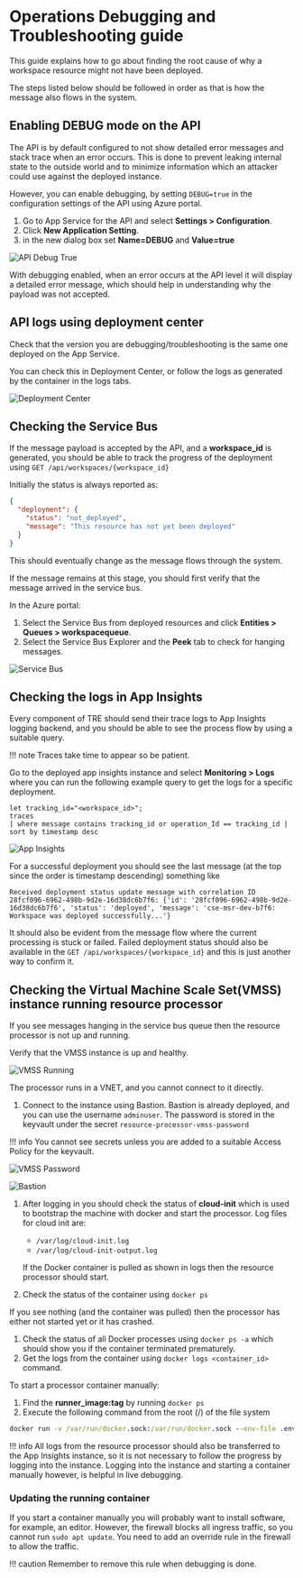 # Operations Debugging and Troubleshooting guide

This guide explains how to go about finding the root cause of why a workspace resource might not have been deployed.

The steps listed below should be followed in order as that is how the message also flows in the system.

## Enabling DEBUG mode on the API

The API is by default configured to not show detailed error messages and stack trace when an error occurs. This is done to prevent leaking internal state to the outside world and to minimize information which an attacker could use against the deployed instance.

However, you can enable debugging, by setting `DEBUG=true` in the configuration settings of the API using Azure portal.

1. Go to App Service for the API and select **Settings > Configuration**.
1. Click **New Application Setting**.
1. in the new dialog box set **Name=DEBUG** and **Value=true**

![API Debug True](../assets/api_debug_true.png)

With debugging enabled, when an error occurs at the API level it will display a detailed error message, which should help in understanding why the payload was not accepted.

## API logs using deployment center

Check that the version you are debugging/troubleshooting is the same one deployed on the App Service.

You can check this in Deployment Center, or follow the logs as generated by the container in the logs tabs.

![Deployment Center](../assets/deployment_center.png)

## Checking the Service Bus

If the message payload is accepted by the API, and a **workspace_id** is generated, you should be able to track the progress of the deployment using `GET /api/workspaces/{workspace_id}`

Initially the status is always reported as:

```json
{
  "deployment": {
    "status": "not_deployed",
    "message": "This resource has not yet been deployed"
  }
}
```

This should eventually change as the message flows through the system.

If the message remains at this stage, you should first verify that the message arrived in the service bus.

In the Azure portal:

1. Select the Service Bus from deployed resources and click **Entities > Queues > workspacequeue**.
1. Select the Service Bus Explorer and the **Peek** tab to check for hanging messages.

![Service Bus](../assets/sb.png)

## Checking the logs in App Insights

Every component of TRE should send their trace logs to App Insights logging backend, and you should be able to see the process flow by using a suitable query.

!!! note
    Traces take time to appear so be patient.

Go to the deployed app insights instance and select **Monitoring > Logs** where you can run the following example query to get the logs for a specific deployment.

```kusto
let tracking_id="<workspace_id>";
traces
| where message contains tracking_id or operation_Id == tracking_id | sort by timestamp desc
```

![App Insights](../assets/app_insights.png)

For a successful deployment you should see the last message (at the top since the order is timestamp descending) something like

```text
Received deployment status update message with correlation ID 28fcf096-6962-498b-9d2e-16d38dc6b7f6: {'id': '28fcf096-6962-498b-9d2e-16d38dc6b7f6', 'status': 'deployed', 'message': 'cse-msr-dev-b7f6: Workspace was deployed successfully...'}
```

It should also be evident from the message flow where the current processing is stuck or failed. Failed deployment status should also be available in the `GET /api/workspaces/{workspace_id}` and this is just another way to confirm it.

## Checking the Virtual Machine Scale Set(VMSS) instance running resource processor

If you see messages hanging in the service bus queue then the resource processor is not up and running.

Verify that the VMSS instance is up and healthy.

![VMSS Running](../assets/vmss_running.png)

The processor runs in a VNET, and you cannot connect to it directly.

1. Connect to the instance using Bastion. Bastion is already deployed, and you can use the username `adminuser`. The password is stored in the keyvault under the secret `resource-processor-vmss-password`

  !!! info
      You cannot see secrets unless you are added to a suitable Access Policy for the keyvault.

  ![VMSS Password](../assets/vmss_password.png)

  ![Bastion](../assets/bastion.png "Bastion")

1. After logging in you should check the status of **cloud-init** which is used to bootstrap the machine with docker and start the processor. Log files for cloud init are:

   - `/var/log/cloud-init.log`
   - `/var/log/cloud-init-output.log`

   If the Docker container is pulled as shown in logs then the resource processor should start.

1. Check the status of the container using `docker ps`

  If you see nothing (and the container was pulled) then the processor has either not started yet or it has crashed.

1. Check the status of all Docker processes using `docker ps -a` which should show you if the container terminated prematurely.
1. Get the logs from the container using `docker logs <container_id>` command.

To start a processor container manually:

1. Find the **runner_image:tag** by running ``docker ps``
1. Execute the following command from the root (/) of the file system

  ```cmd
  docker run -v /var/run/docker.sock:/var/run/docker.sock --env-file .env --name resource_processor_vmss_porter_debug [runner_image:tag]
  ```

!!! info
    All logs from the resource processor should also be transferred to the App Insights instance, so it is not necessary to follow the progress by logging into the instance. Logging into the instance and starting a container manually however, is helpful in live debugging.

### Updating the running container

If you start a container manually you will probably want to install software, for example, an editor. However, the firewall blocks all ingress traffic, so you cannot run `sudo apt update`. You need to add an override rule in the firewall to allow the traffic.

!!! caution
    Remember to remove this rule when debugging is done.
